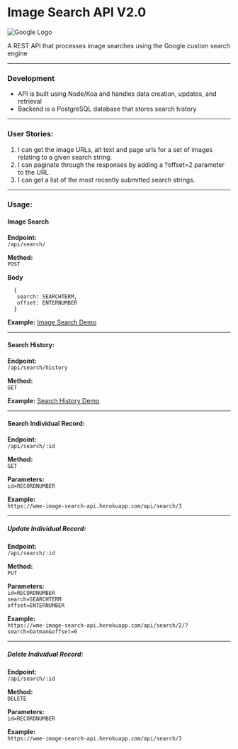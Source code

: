 # Image Search API V2.0

<img src="./img/google-api.png" alt="Google Logo">

A REST API that processes image searches using the Google custom search engine

---
### Development
  * API is built using Node/Koa and handles data creation, updates, and retrieval
  * Backend is a PostgreSQL database that stores search history

---
### User Stories:
  1. I can get the image URLs, alt text and page urls for a set of images relating to a given search string.
  2. I can paginate through the responses by adding a ?offset=2 parameter to the URL.
  3. I can get a list of the most recently submitted search strings.

---
### Usage:
#### Image Search
**Endpoint:**  
```/api/search/```

**Method:**  
```POST```

**Body**  
```
  {
   search: SEARCHTERM,
   offset: ENTERNUMBER
  }
```

**Example:**
[Image Search Demo](https://wme-image-search-api.herokuapp.com/#search-image)

---
#### Search History:
**Endpoint:**  
```/api/search/history```

**Method:**  
```GET```

**Example:**
[Search History Demo](https://wme-image-search-api.herokuapp.com/#search-history)

---
#### Search Individual Record:
**Endpoint:**  
```/api/search/:id```

**Method:**  
```GET```

**Parameters:**  
```id=RECORDNUMBER```  

**Example:**  
```https://wme-image-search-api.herokuapp.com/api/search/3```

---
##### Update Individual Record:
**Endpoint:**  
```/api/search/:id```

**Method:**  
```PUT```

**Parameters:**  
```id=RECORDNUMBER```  
```search=SEARCHTERM```  
```offset=ENTERNUMBER```

**Example:**  
```https://wme-image-search-api.herokuapp.com/api/search/2/?search=batman&offset=6```

---
##### Delete Individual Record:
**Endpoint:**  
```/api/search/:id```

**Method:**  
```DELETE```

**Parameters:**  
```id=RECORDNUMBER```  

**Example:**  
```https://wme-image-search-api.herokuapp.com/api/search/3```


